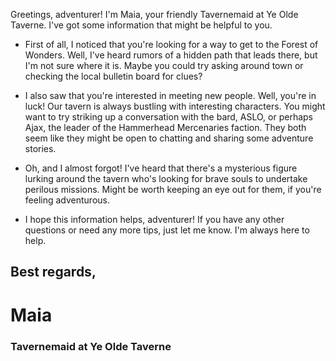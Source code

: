 Greetings, adventurer! I'm Maia, your friendly Tavernemaid at Ye Olde Taverne. I've got some information that might be helpful to you.

- First of all, I noticed that you're looking for a way to get to the Forest of Wonders. Well, I've heard rumors of a hidden path that leads there, but I'm not sure where it is. Maybe you could try asking around town or checking the local bulletin board for clues?

- I also saw that you're interested in meeting new people. Well, you're in luck! Our tavern is always bustling with interesting characters. You might want to try striking up a conversation with the bard, ASLO, or perhaps Ajax, the leader of the Hammerhead Mercenaries faction. They both seem like they might be open to chatting and sharing some adventure stories.

- Oh, and I almost forgot! I've heard that there's a mysterious figure lurking around the tavern who's looking for brave souls to undertake perilous missions. Might be worth keeping an eye out for them, if you're feeling adventurous.

- I hope this information helps, adventurer! If you have any other questions or need any more tips, just let me know. I'm always here to help.

## Best regards,

# Maia
### Tavernemaid at Ye Olde Taverne
